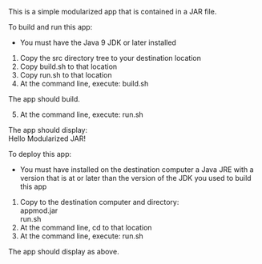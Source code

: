 This is a simple modularized app that is contained in a JAR file.

To build and run this app:

- You must have the Java 9 JDK or later installed

1. Copy the src directory tree to your destination location
2. Copy build.sh to that location
3. Copy run.sh to that location
4. At the command line, execute: build.sh

The app should build.

5. At the command line, execute: run.sh

The app should display:  
Hello Modularized JAR!

To deploy this app:

- You must have installed on the destination computer a Java JRE 
with a version that is at or later than the version of the JDK you used
to build this app

1. Copy to the destination computer and directory:  
  appmod.jar   
  run.sh 
2. At the command line, cd to that location
2. At the command line, execute: run.sh

The app should display as above.
